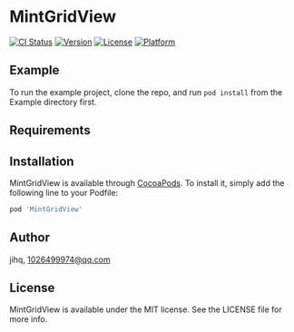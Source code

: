 # MintGridView

[![CI Status](http://img.shields.io/travis/jihq/MintGridView.svg?style=flat)](https://travis-ci.org/jihq/MintGridView)
[![Version](https://img.shields.io/cocoapods/v/MintGridView.svg?style=flat)](http://cocoapods.org/pods/MintGridView)
[![License](https://img.shields.io/cocoapods/l/MintGridView.svg?style=flat)](http://cocoapods.org/pods/MintGridView)
[![Platform](https://img.shields.io/cocoapods/p/MintGridView.svg?style=flat)](http://cocoapods.org/pods/MintGridView)

## Example

To run the example project, clone the repo, and run `pod install` from the Example directory first.

## Requirements

## Installation

MintGridView is available through [CocoaPods](http://cocoapods.org). To install
it, simply add the following line to your Podfile:

```ruby
pod 'MintGridView'
```

## Author

jihq, 1026499974@qq.com

## License

MintGridView is available under the MIT license. See the LICENSE file for more info.
